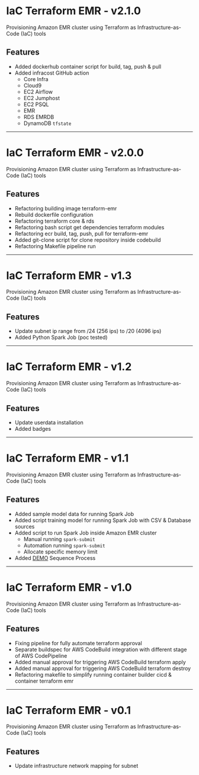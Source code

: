 # IaC Terraform EMR - v2.1.0

Provisioning Amazon EMR cluster using Terraform as Infrastructure-as-Code (IaC) tools

## Features

- Added dockerhub container script for build, tag, push & pull
- Added infracost GitHub action
  - Core Infra
  - Cloud9
  - EC2 Airflow
  - EC2 Jumphost
  - EC2 PSQL
  - EMR
  - RDS EMRDB
  - DynamoDB `tfstate`

---

# IaC Terraform EMR - v2.0.0

Provisioning Amazon EMR cluster using Terraform as Infrastructure-as-Code (IaC) tools

## Features

- Refactoring building image terraform-emr
- Rebuild dockerfile configuration
- Refactoring terraform core & rds
- Refactoring bash script get dependencies terraform modules
- Refactoring ecr build, tag, push, pull for terraform-emr
- Added git-clone script for clone repository inside codebuild
- Refactoring Makefile pipeline run

---

# IaC Terraform EMR - v1.3

Provisioning Amazon EMR cluster using Terraform as Infrastructure-as-Code (IaC) tools

## Features

- Update subnet ip range from /24 (256 ips) to /20 (4096 ips)
- Added Python Spark Job (poc tested)

---

# IaC Terraform EMR - v1.2

Provisioning Amazon EMR cluster using Terraform as Infrastructure-as-Code (IaC) tools

## Features

- Update userdata installation
- Added badges

---

# IaC Terraform EMR - v1.1

Provisioning Amazon EMR cluster using Terraform as Infrastructure-as-Code (IaC) tools

## Features

- Added sample model data for running Spark Job
- Added script training model for running Spark Job with CSV & Database sources
- Added script to run Spark Job inside Amazon EMR cluster
  - Manual running `spark-submit`
  - Automation running `spark-submit`
  - Allocate specific  memory limit
- Added [DEMO](DEMO.md) Sequence Process

---

# IaC Terraform EMR - v1.0

Provisioning Amazon EMR cluster using Terraform as Infrastructure-as-Code (IaC) tools

## Features

- Fixing pipeline for fully automate terraform approval
- Separate buildspec for AWS CodeBuild integration with different stage of AWS CodePipeline
- Added manual approval for triggering AWS CodeBuild terraform apply
- Added manual approval for triggering AWS CodeBuild terraform destroy
- Refactoring makefile to simplify running container builder cicd & container terraform emr

---

# IaC Terraform EMR - v0.1

Provisioning Amazon EMR cluster using Terraform as Infrastructure-as-Code (IaC) tools

## Features

- Update infrastructure network mapping for subnet
